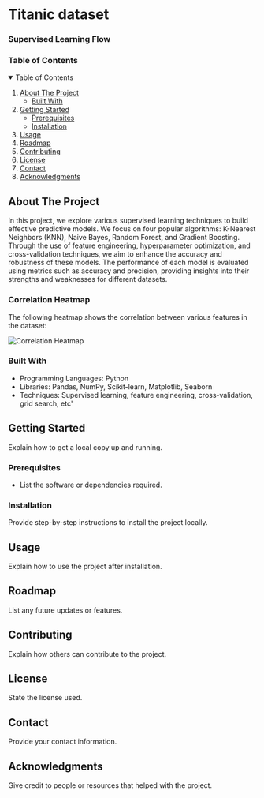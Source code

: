# Titanic dataset
### Supervised Learning Flow


### Table of Contents

<details open="open">
  <summary>Table of Contents</summary>
  <ol>
    <li>
      <a href="#about-the-project">About The Project</a>
      <ul>
        <li><a href="#built-with">Built With</a></li>
      </ul>
    </li>
    <li>
      <a href="#getting-started">Getting Started</a>
      <ul>
        <li><a href="#prerequisites">Prerequisites</a></li>
        <li><a href="#installation">Installation</a></li>
      </ul>
    </li>
    <li><a href="#usage">Usage</a></li>
    <li><a href="#roadmap">Roadmap</a></li>
    <li><a href="#contributing">Contributing</a></li>
    <li><a href="#license">License</a></li>
    <li><a href="#contact">Contact</a></li>
    <li><a href="#acknowledgments">Acknowledgments</a></li>
  </ol>
</details>

## About The Project
In this project, we explore various supervised learning techniques to build effective predictive models. We focus on four popular algorithms: K-Nearest Neighbors (KNN), Naive Bayes, Random Forest, and Gradient Boosting. Through the use of feature engineering, hyperparameter optimization, and cross-validation techniques, we aim to enhance the accuracy and robustness of these models. The performance of each model is evaluated using metrics such as accuracy and precision, providing insights into their strengths and weaknesses for different datasets.
### Correlation Heatmap

The following heatmap shows the correlation between various features in the dataset:

![Correlation Heatmap](path/to/Capture.PNG)

### Built With
* Programming Languages: Python
* Libraries: Pandas, NumPy, Scikit-learn, Matplotlib, Seaborn
* Techniques: Supervised learning, feature engineering, cross-validation, grid search, etc'

## Getting Started
Explain how to get a local copy up and running.

### Prerequisites
- List the software or dependencies required.

### Installation
Provide step-by-step instructions to install the project locally.

## Usage
Explain how to use the project after installation.

## Roadmap
List any future updates or features.

## Contributing
Explain how others can contribute to the project.

## License
State the license used.

## Contact
Provide your contact information.

## Acknowledgments
Give credit to people or resources that helped with the project.

